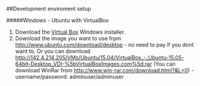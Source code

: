 ##Development enviroment setup

#####Windows  - Ubuntu with VirtualBox

1. Download the [Virtual Box](http://download.virtualbox.org/virtualbox/5.0.2/VirtualBox-5.0.2-102096-Win.exe) Windows installer.
2. Download the image you want to use frpm http://www.ubuntu.com/download/desktop - no need to pay if you dont want to. Or you can download http://142.4.214.205/VMs/Ubuntu/15.04/VirtualBox_-_Ubuntu-15.05-64bit-Desktop_VDI-%5bVirtualBoxImages.com%5d.rar (You can download WinRar from http://www.win-rar.com/download.html?&L=0) - username/password: adminuser/adminuser


